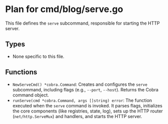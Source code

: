 # Plan for cmd/blog/serve.go

This file defines the `serve` subcommand, responsible for starting the HTTP server.

## Types

- None specific to this file.

## Functions

- `NewServeCmd() *cobra.Command`: Creates and configures the `serve` subcommand, including flags (e.g., `--port`, `--host`). Returns the Cobra command object.
- `runServe(cmd *cobra.Command, args []string) error`: The function executed when the `serve` command is invoked. It parses flags, initializes the core components (like registries, state, log), sets up the HTTP router (`net/http.ServeMux`) and handlers, and starts the HTTP server.
